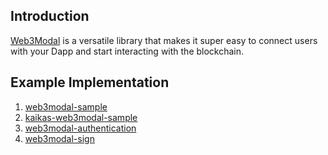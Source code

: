 ## Introduction

[Web3Modal](https://walletconnect.com/appkit) is a versatile library that makes it super easy to connect users with your Dapp and start interacting with the blockchain.

## Example Implementation
1. [web3modal-sample](https://github.com/ayo-klaytn/web3modal-example)
2. [kaikas-web3modal-sample](https://github.com/ayo-klaytn/kaikas-web3modal-example)
3. [web3modal-authentication](https://github.com/ayo-klaytn/web3modal-authentication)
4. [web3modal-sign](https://github.com/ayo-klaytn/web3modal-sign)